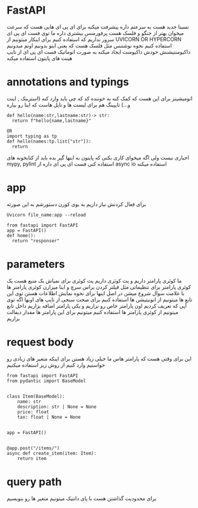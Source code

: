 # FastAPI
نسبتا جدید هست 
به سرعتم داره پیشرفت میکنه برای ای پی ای هایی هست که سرعت میخوان بهتر از جنگو و فلسک هست 
پرفورمنس بیشتری داره 
ما توی فست ای پی ای سرور نداریم که استفاده کنیم 
برای اینکار میتونیم از UVICORN OR HYPERCORN استفاده کنیم نحوه نوشتنس مثل فلسک هست که یعنی اینو بدونیم اونم میدونیم
داکیومنتیشنش خودش داکیومنت ایجاد میکنه به صورت اتوماتیک
فست ای پی ای از تایپ هینت های پایتون استفاده میکنه 
# annotations and typings
انومیشینز برای این هست که کمک کنه به خوننده کد که چی باید وارد کنه (استرینک , اینت و...)
تایپینگ هم برای لیست ها و تاپل هاست که اینا رو بیاره 
```
def hello(name:str,lastname:str)-> str:
  return f"hello{name,lastname}"

OR
import typing as tp
def hello(names:tp.list["str"]):
  return 
```
اجباری نیست ولی اگه میخوای کاری بکنی که پایتون به اینها گیر بده باید از کتابخونه های mypy, pylint استفاده کنی 
فست ای پی ای داره از async io استفاده میکنه 
# app
برای فعال کردنش نیاز داریم به یوی کورن دستورشم به این صورته
```
Uvicorn file_name:app --reload
```
```
from fastapi import FastAPI
app = FastAPI()
def home():
  return "responser"
```
# parameters
ما کوئری پارامتر داریم و پث کوئری داریم
پث کوئری برای نمیاش یک منبع هست 
یک کوئری پارامتر برای تنظیماتی مثل فیلتر کردن براس سرچ و اینا میزارن
کوئری پارامتر ها با علامت سوال شروع میشن در اصل اینها برای نحوه نمایش اطلاعات هستن 
توی این تابع ها میتونیم از انونیتیشن ها استفاده کنیم برای صحت سنجی از تایپ های اونها 
اگه توی آپی که تعریف کردیم اون پارامتر خاص رو نزاریم و یکی پارامتر اضافه بزاریم داخل تابع میتونیم از کوئری پارامتر ها استفاده کنیم 
میتونیم برای این پارامتر ها مقدار دیفالت بزاریم 
# request body
این برای وقتی هست که پارامتر هاس ما خیلی زیاد هستن 
برای اینکه متغیر های زیادی رو خواستیم وارد کنیم از روش زیر استفاده میکنیم 
```
from fastapi import FastAPI
from pydantic import BaseModel


class Item(BaseModel):
    name: str
    description: str | None = None
    price: float
    tax: float | None = None


app = FastAPI()


@app.post("/items/")
async def create_item(item: Item):
    return item

```

# query path 
برای محدودیت گذاشتن هست
با پای دانتیک میتونیم متغیر ها رو بنویسیم 
